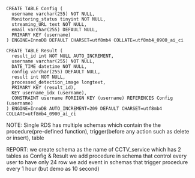 ```
CREATE TABLE Config (
  username varchar(255) NOT NULL,
  Monitoring_status tinyint NOT NULL,
  streaming_URL text NOT NULL,
  email varchar(255) DEFAULT NULL,
  PRIMARY KEY (username)
) ENGINE=InnoDB DEFAULT CHARSET=utf8mb4 COLLATE=utf8mb4_0900_ai_ci
```
```
CREATE TABLE Result (
  result_id int NOT NULL AUTO_INCREMENT,
  username varchar(255) NOT NULL,
  DATE_TIME datetime NOT NULL,
  config varchar(255) DEFAULT NULL,
  result int NOT NULL,
  processed_detection_image longtext,
  PRIMARY KEY (result_id),
  KEY username_idx (username),
  CONSTRAINT username FOREIGN KEY (username) REFERENCES Config (username)
) ENGINE=InnoDB AUTO_INCREMENT=209 DEFAULT CHARSET=utf8mb4 COLLATE=utf8mb4_0900_ai_ci
```

NOTE: Single RDS has multiple schemas which contain the the procedure(pre-defined function), trigger(before any action such as delete or insert), table

REPORT:
we create schema as the name of CCTV_service which has 2 tables as Config & Result
we add procedure in schema that control every user to have only 24 row
we add event in schemas that trigger procedure every 1 hour (but demo as 10 second)
